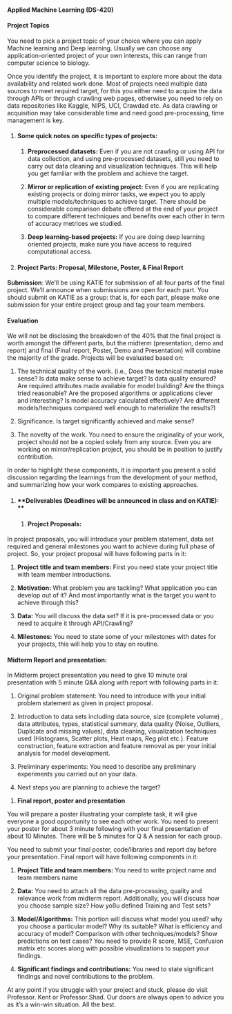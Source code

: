 #### **Applied Machine Learning (DS-420)**

#### **Project Topics**

You need to pick a project topic of your choice where you can apply
Machine learning and Deep learning. Usually we can choose any
application-oriented project of your own interests, this can range from
computer science to biology.

Once you identify the project, it is important to explore more about the
data availability and related work done. Most of projects need multiple
data sources to meet required target, for this you either need to
acquire the data through APIs or through crawling web pages, otherwise
you need to rely on data repositories like Kaggle, NIPS, UCI, Crawdad
etc. As data crawling or acquisition may take considerable time and need
good pre-processing, time management is key.

1.  #### **Some quick notes on specific types of projects:**

    1.  **Preprocessed datasets:** Even if you are not crawling or using
        API for data collection, and using pre-processed datasets, still
        you need to carry out data cleaning and visualization
        techniques. This will help you get familiar with the problem and
        achieve the target.

    2.  **Mirror or replication of existing project:** Even if you are
        replicating existing projects or doing mirror tasks, we expect
        you to apply multiple models/techniques to achieve target. There
        should be considerable comparison debate offered at the end of
        your project to compare different techniques and benefits over
        each other in term of accuracy metrices we studied.

    3.  **Deep learning-based projects:** If you are doing deep learning
        oriented projects, make sure you have access to required
        computational access.

2.  #### **Project Parts: Proposal, Milestone, Poster, & Final Report**

**Submission**: We’ll be using KATIE for submission of all four parts of
the final project. We’ll announce when submissions are open for each
part. You should submit on KATIE as a group: that is, for each part,
please make one submission for your entire project group and tag your
team members.

#### **Evaluation**

We will not be disclosing the breakdown of the 40% that the final
project is worth amongst the different parts, but the midterm
(presentation, demo and report) and final (Final report, Poster, Demo
and Presentation) will combine the majority of the grade. Projects will
be evaluated based on:

1.  The technical quality of the work. (i.e., Does the technical
    material make sense? Is data make sense to achieve target? Is data
    quality ensured? Are required attributes made available for model
    building? Are the things tried reasonable? Are the proposed
    algorithms or applications clever and interesting? Is model accuracy
    calculated effectively? Are different models/techniques compared
    well enough to materialize the results?)

2.  Significance. Is target significantly achieved and make sense?

3.  The novelty of the work. You need to ensure the originality of your
    work, project should not be a copied solely from any source. Even
    you are working on mirror/replication project, you should be in
    position to justify contribution.

In order to highlight these components, it is important you present a
solid discussion regarding the learnings from the development of your
method, and summarizing how your work compares to existing approaches.

1.  #### **Deliverables (Deadlines will be announced in class and on KATIE): **

    1.  #### **Project Proposals:**

In project proposals, you will introduce your problem statement, data
set required and general milestones you want to achieve during full
phase of project. So, your project proposal will have following parts in
it:

1.  **Project title and team members:** First you need state your
    project title with team member introductions.

2.  **Motivation:** What problem you are tackling? What application you
    can develop out of it? And most importantly what is the target you
    want to achieve through this?

3.  **Data:** You will discuss the data set? If it is pre-processed data
    or you need to acquire it through API/Crawling?

4.  **Milestones:** You need to state some of your milestones with dates
    for your projects, this will help you to stay on routine.

#### **Midterm Report and presentation:**

In Midterm project presentation you need to give 10 minute oral
presentation with 5 minute Q&A along with report with following parts in
it:

1.  Original problem statement: You need to introduce with your initial
    problem statement as given in project proposal.

2.  Introduction to data sets including data source, size (complete
    volume) , data attributes, types, statistical summary, data quality
    (Noise, Outliers, Duplicate and missing values), data cleaning,
    visualization techniques used (Histograms, Scatter plots, Heat maps,
    Reg plot etc.). Feature construction, feature extraction and feature
    removal as per your initial analysis for model development.

3.  Preliminary experiments: You need to describe any preliminary
    experiments you carried out on your data.

4.  Next steps you are planning to achieve the target?

<!-- -->

1.  **Final report, poster and presentation**

You will prepare a poster illustrating your complete task, it will give
everyone a good opportunity to see each other work. You need to present
your poster for about 3 minute following with your final presentation of
about 10 Minutes. There will be 5 minutes for Q & A session for each
group.

You need to submit your final poster, code/libraries and report day
before your presentation. Final report will have following components in
it:

1.  **Project Title and team members:** You need to write project name
    and team members name

2.  **Data:** You need to attach all the data pre-processing, quality
    and relevance work from midterm report. Additionally, you will
    discuss how you choose sample size? How yoßu defined Training and
    Test sets?

3.  **Model/Algorithms:** This portion will discuss what model you used?
    why you choose a particular model? Why its suitable? What is
    efficiency and accuracy of model? Comparison with other
    techniques/models? Show predictions on test cases? You need to
    provide R score, MSE, Confusion matrix etc scores along with
    possible visualizations to support your findings.

4.  **Significant findings and contributions:** You need to state
    significant findings and novel contributions to the problem.

At any point if you struggle with your project and stuck, please do
visit Professor. Kent or Professor.Shad. Our doors are always open to
advice you as it’s a win-win situation. All the best.
